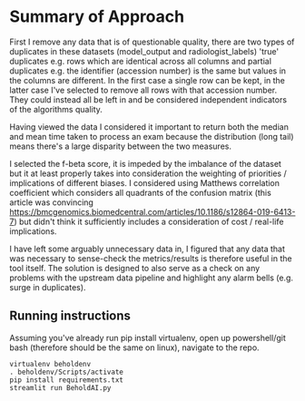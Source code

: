 # Summary of Approach

First I remove any data that is of questionable quality, there are two types of duplicates in these datasets (model_output 
and radiologist_labels) 'true' duplicates e.g. rows which are identical across all columns and partial duplicates e.g.
the identifier (accession number) is the same but values in the columns are different. In the first case a single row 
can be kept, in the latter case I've selected to remove all rows with that accession number. They could instead 
all be left in and be considered independent indicators of the algorithms quality.

Having viewed the data I considered it important to return both the median and mean time taken to process an exam 
because the distribution (long tail) means there's a large disparity between the two measures.

I selected the f-beta score, it is impeded by the imbalance of the dataset but it at least properly takes into consideration
the weighting of priorities / implications of different biases. I considered using Matthews correlation coefficient
which considers all quadrants of the confusion matrix (this article was convincing https://bmcgenomics.biomedcentral.com/articles/10.1186/s12864-019-6413-7)
but didn't think it sufficiently includes a consideration of cost / real-life implications. 

I have left some arguably unnecessary data in, I figured that any data that was necessary to sense-check the metrics/results 
is therefore useful in the tool itself. The solution is designed to also serve as a check on any problems with the upstream 
data pipeline and highlight any alarm bells (e.g. surge in duplicates).

## Running instructions

Assuming you've already run pip install virtualenv, open up powershell/git bash (therefore should be the same on linux), navigate to the repo.
```
virtualenv beholdenv
. beholdenv/Scripts/activate
pip install requirements.txt
streamlit run BeholdAI.py
```
